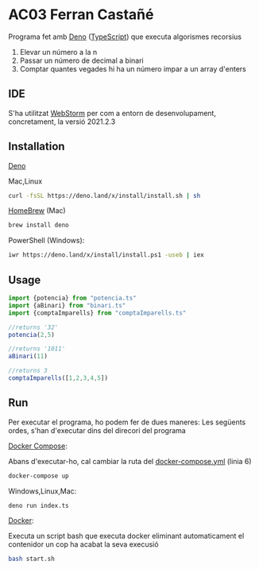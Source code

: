 # AC03 Ferran Castañé

Programa fet amb [Deno](https://deno.land/) ([TypeScript](https://www.typescriptlang.org/)) que executa algorismes recorsius

1. Elevar un número a la n
2. Passar un número de decimal a binari
3. Comptar quantes vegades hi ha un número impar a un array d'enters
## IDE
S'ha utilitzat [WebStorm](https://www.jetbrains.com/es-es/webstorm/) per com a entorn de desenvolupament, concretament, la versió 2021.2.3
## Installation
[Deno](https://deno.land/#installation)

Mac,Linux

```bash
curl -fsSL https://deno.land/x/install/install.sh | sh
```

[HomeBrew](https://formulae.brew.sh/formula/deno) (Mac)
```bash
brew install deno
```

PowerShell (Windows):
```bash
iwr https://deno.land/x/install/install.ps1 -useb | iex
```
## Usage

```typescript
import {potencia} from "potencia.ts"
import {aBinari} from "binari.ts"
import {comptaImparells} from "comptaImparells.ts"

//returns '32'
potencia(2,5)

//returns '1011'
aBinari(11)

//returns 3
comptaImparells([1,2,3,4,5])
```

## Run
Per executar el programa, ho podem fer de dues maneres:
Les següents ordes, s'han d'executar dins del direcori del programa

[Docker Compose](https://docs.docker.com/compose/):

Abans d'executar-ho, cal cambiar la ruta del [docker-compose.yml](https://github.com/FerranSalle/AC03PAED/blob/master/docker-compose.yml) (linia 6)
```bash
docker-compose up
```
Windows,Linux,Mac:
```bash
deno run index.ts
```

[Docker](https://www.docker.com/):

Executa un script bash que executa docker eliminant automaticament el contenidor un cop ha acabat la seva execusió
```bash
bash start.sh
````